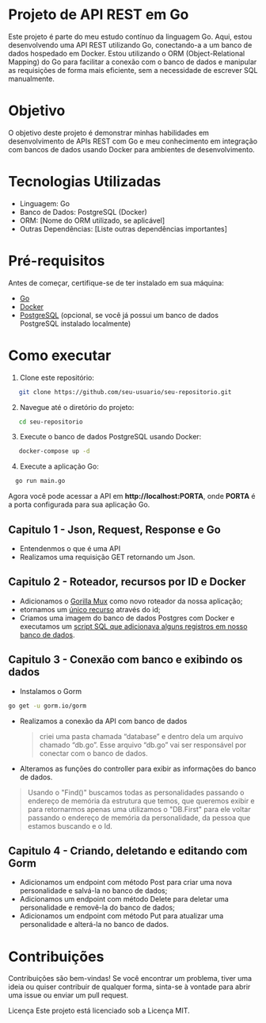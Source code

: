 # Projeto de API REST em Go

Este projeto é parte do meu estudo contínuo da linguagem Go. Aqui, estou desenvolvendo uma API REST utilizando Go, conectando-a a um banco de dados hospedado em Docker. Estou utilizando o ORM (Object-Relational Mapping) do Go para facilitar a conexão com o banco de dados e manipular as requisições de forma mais eficiente, sem a necessidade de escrever SQL manualmente.

# Objetivo

O objetivo deste projeto é demonstrar minhas habilidades em desenvolvimento de APIs REST com Go e meu conhecimento em integração com bancos de dados usando Docker para ambientes de desenvolvimento.

# Tecnologias Utilizadas

- Linguagem: Go
- Banco de Dados: PostgreSQL (Docker)
- ORM: [Nome do ORM utilizado, se aplicável]
- Outras Dependências: [Liste outras dependências importantes]


# Pré-requisitos

Antes de começar, certifique-se de ter instalado em sua máquina:

- [Go](https://go.dev/)
- [Docker](https://www.docker.com/)
- [PostgreSQL](https://www.postgresql.org/) (opcional, se você já possui um banco de dados PostgreSQL instalado localmente)
# Como executar

1. Clone este repositório:


```bash
   git clone https://github.com/seu-usuario/seu-repositorio.git
```

2. Navegue até o diretório do projeto:

```bash
   cd seu-repositorio
```

3. Execute o banco de dados PostgreSQL usando Docker:

```bash
   docker-compose up -d
```

4. Execute a aplicação Go:

```bash
  go run main.go
```



Agora você pode acessar a API em **http://localhost:PORTA**, onde **PORTA** é a porta configurada para sua aplicação Go.


## Capitulo 1 - Json, Request, Response e Go

- Entendenmos o que é uma API
- Realizamos uma requisição GET retornando um Json.

## Capitulo 2 - Roteador, recursos por ID e Docker

- Adicionamos o [Gorilla Mux](https://github.com/alura-cursos/api-go-rest/blob/aula_2/routes/routes.go) como novo roteador da nossa aplicação;
- etornamos um [único recurso](https://github.com/alura-cursos/api-go-rest/blob/aula_2/controllers/controllers.go) através do id;
- Criamos uma imagem do banco de dados Postgres com Docker e executamos um [script SQL que adicionava alguns registros em nosso banco de dados](https://github.com/alura-cursos/api-go-rest/blob/aula_2/migration/docker-database-initial.sql).

## Capitulo 3 - Conexão com banco e exibindo os dados

- Instalamos o Gorm
```bash
go get -u gorm.io/gorm
```
- Realizamos a conexão da API com banco de dados
    >  criei uma pasta chamada “database” e dentro dela um arquivo chamado “db.go”. Esse arquivo “db.go” vai ser responsável por conectar com o banco de dados.
- Alteramos as funções do controller para exibir as informações do banco de dados.

> Usando o "Find()" buscamos todas as personalidades passando o endereço de memória da estrutura que temos, que queremos exibir e para retornarmos apenas uma utilizamos o "DB.First" para ele voltar passando o endereço de memória da personalidade, da pessoa que estamos buscando e o Id.

## Capitulo 4 - Criando, deletando e editando com Gorm

- Adicionamos um endpoint com método Post para criar uma nova personalidade e salvá-la no banco de dados;
- Adicionamos um endpoint com método Delete para deletar uma personalidade e removê-la do banco de dados;
- Adicionamos um endpoint com método Put para atualizar uma personalidade e alterá-la no banco de dados.


# Contribuições
Contribuições são bem-vindas! Se você encontrar um problema, tiver uma ideia ou quiser contribuir de qualquer forma, sinta-se à vontade para abrir uma issue ou enviar um pull request.

Licença
Este projeto está licenciado sob a Licença MIT.
